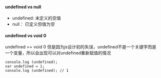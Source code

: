 #### undefined vs null  
- undefined: 未定义的空值 
- null： 已定义但值为空 

#### undefined vs void 0
undefined == void 0
但是因为js设计初的失误，undefined不是一个关键字而是一个变量，所以会出现可以对undefined重新赋值的情况 
```
console.log (undefined);
var undefined = 1;
console.log (undefined); // 1
```